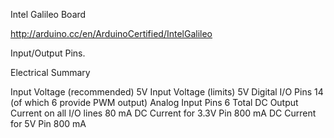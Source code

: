 Intel Galileo Board

http://arduino.cc/en/ArduinoCertified/IntelGalileo

Input/Output Pins.

Electrical Summary

Input Voltage (recommended)	5V
Input Voltage (limits)	5V
Digital I/O Pins	14 (of which 6 provide PWM output)
Analog Input Pins	6
Total DC Output Current on all I/O lines	80 mA
DC Current for 3.3V Pin	800 mA
DC Current for 5V Pin	800 mA